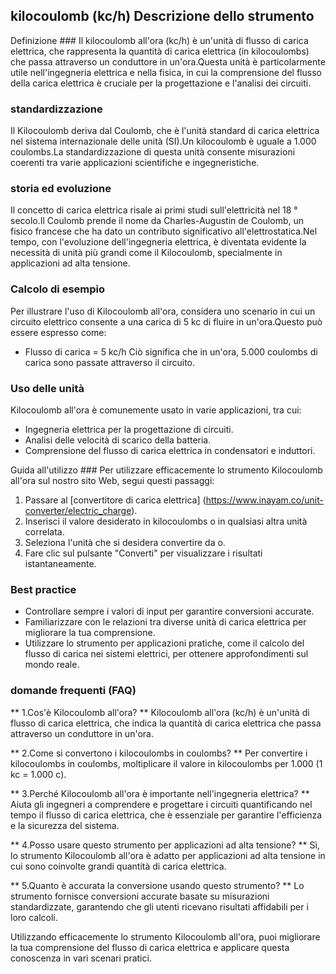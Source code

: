 ## kilocoulomb (kc/h) Descrizione dello strumento

Definizione ###
Il kilocoulomb all'ora (kc/h) è un'unità di flusso di carica elettrica, che rappresenta la quantità di carica elettrica (in kilocoulombs) che passa attraverso un conduttore in un'ora.Questa unità è particolarmente utile nell'ingegneria elettrica e nella fisica, in cui la comprensione del flusso della carica elettrica è cruciale per la progettazione e l'analisi dei circuiti.

### standardizzazione
Il Kilocoulomb deriva dal Coulomb, che è l'unità standard di carica elettrica nel sistema internazionale delle unità (SI).Un kilocoulomb è uguale a 1.000 coulombs.La standardizzazione di questa unità consente misurazioni coerenti tra varie applicazioni scientifiche e ingegneristiche.

### storia ed evoluzione
Il concetto di carica elettrica risale ai primi studi sull'elettricità nel 18 ° secolo.Il Coulomb prende il nome da Charles-Augustin de Coulomb, un fisico francese che ha dato un contributo significativo all'elettrostatica.Nel tempo, con l'evoluzione dell'ingegneria elettrica, è diventata evidente la necessità di unità più grandi come il Kilocoulomb, specialmente in applicazioni ad alta tensione.

### Calcolo di esempio
Per illustrare l'uso di Kilocoulomb all'ora, considera uno scenario in cui un circuito elettrico consente a una carica di 5 kc di fluire in un'ora.Questo può essere espresso come:
- Flusso di carica = 5 kc/h
Ciò significa che in un'ora, 5.000 coulombs di carica sono passate attraverso il circuito.

### Uso delle unità
Kilocoulomb all'ora è comunemente usato in varie applicazioni, tra cui:
- Ingegneria elettrica per la progettazione di circuiti.
- Analisi delle velocità di scarico della batteria.
- Comprensione del flusso di carica elettrica in condensatori e induttori.

Guida all'utilizzo ###
Per utilizzare efficacemente lo strumento Kilocoulomb all'ora sul nostro sito Web, segui questi passaggi:
1. Passare al [convertitore di carica elettrica] (https://www.inayam.co/unit-converter/electric_charge).
2. Inserisci il valore desiderato in kilocoulombs o in qualsiasi altra unità correlata.
3. Seleziona l'unità che si desidera convertire da o.
4. Fare clic sul pulsante "Converti" per visualizzare i risultati istantaneamente.

### Best practice
- Controllare sempre i valori di input per garantire conversioni accurate.
- Familiarizzare con le relazioni tra diverse unità di carica elettrica per migliorare la tua comprensione.
- Utilizzare lo strumento per applicazioni pratiche, come il calcolo del flusso di carica nei sistemi elettrici, per ottenere approfondimenti sul mondo reale.

### domande frequenti (FAQ)

** 1.Cos'è Kilocoulomb all'ora? **
Kilocoulomb all'ora (kc/h) è un'unità di flusso di carica elettrica, che indica la quantità di carica elettrica che passa attraverso un conduttore in un'ora.

** 2.Come si convertono i kilocoulombs in coulombs? **
Per convertire i kilocoulombs in coulombs, moltiplicare il valore in kilocoulombs per 1.000 (1 kc = 1.000 c).

** 3.Perché Kilocoulomb all'ora è importante nell'ingegneria elettrica? **
Aiuta gli ingegneri a comprendere e progettare i circuiti quantificando nel tempo il flusso di carica elettrica, che è essenziale per garantire l'efficienza e la sicurezza del sistema.

** 4.Posso usare questo strumento per applicazioni ad alta tensione? **
Sì, lo strumento Kilocoulomb all'ora è adatto per applicazioni ad alta tensione in cui sono coinvolte grandi quantità di carica elettrica.

** 5.Quanto è accurata la conversione usando questo strumento? **
Lo strumento fornisce conversioni accurate basate su misurazioni standardizzate, garantendo che gli utenti ricevano risultati affidabili per i loro calcoli.

Utilizzando efficacemente lo strumento Kilocoulomb all'ora, puoi migliorare la tua comprensione del flusso di carica elettrica e applicare questa conoscenza in vari scenari pratici.
